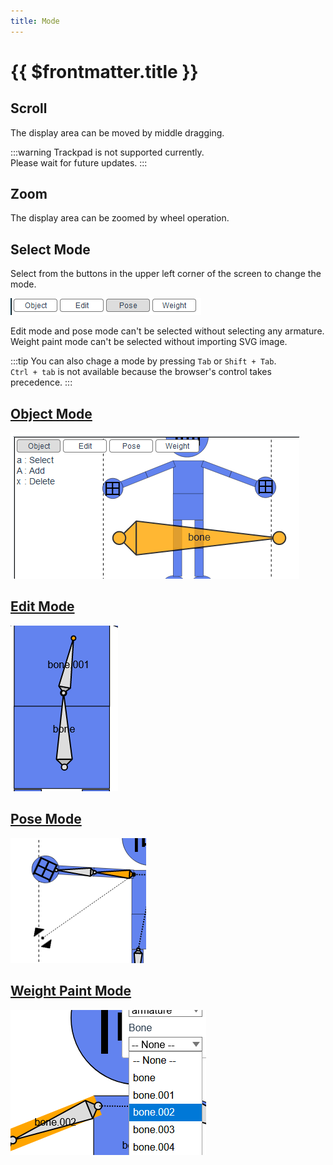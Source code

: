 ```yaml
---
title: Mode
---
```


# {{ $frontmatter.title }}

## Scroll

The display area can be moved by middle dragging.

:::warning
Trackpad is not supported currently.  
Please wait for future updates.
:::

## Zoom

The display area can be zoomed by wheel operation.


## Select Mode

Select from the buttons in the upper left corner of the screen to change the mode.

![](./assets/select_model.png)

Edit mode and pose mode can't be selected without selecting any armature.  
Weight paint mode can't be selected without importing SVG image.

:::tip
You can also chage a mode by pressing `Tab` or `Shift + Tab`.  
`Ctrl + tab` is not available because the browser's control takes precedence.
:::

## [Object Mode](./object)

![](../assets/object_mode.png)

## [Edit Mode](./edit)

![](./assets/bone_extrude_to.png)

## [Pose Mode](./pose)

![](../assets/pose.png)

## [Weight Paint Mode](./weight-paint)

![](../assets/bind_elm.png)

